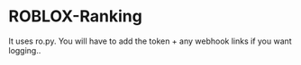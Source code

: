 # ROBLOX-Ranking
It uses ro.py.
You will have to add the token + any webhook links if you want logging..
